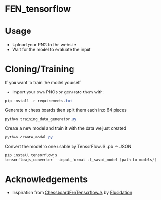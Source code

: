 # FEN_tensorflow

# Usage
- Upload your PNG to the website 
- Wait for the model to evaluate the input

# Cloning/Training
If you want to train the model yourself

- Import your own PNGs or generate them with: 
```powershell
pip install -r requirements.txt
```


Generate n chess boards then split them each into 64 pieces
```powershell
python training_data_generator.py
```
Create a new model and train it with the data we just created
```powershell
python create_model.py
```
Convert the model to one usable by TensorFlowJS .pb -> JSON
```powershell
pip install tensorflowjs
tensorflowjs_converter --input_format tf_saved_model [path to models/] [output dir]
```

# Acknowledgements
- Inspiration from [ChessboardFenTensorflowJs](https://github.com/Elucidation/ChessboardFenTensorflowJs) by [Elucidation](https://github.com/Elucidation)
